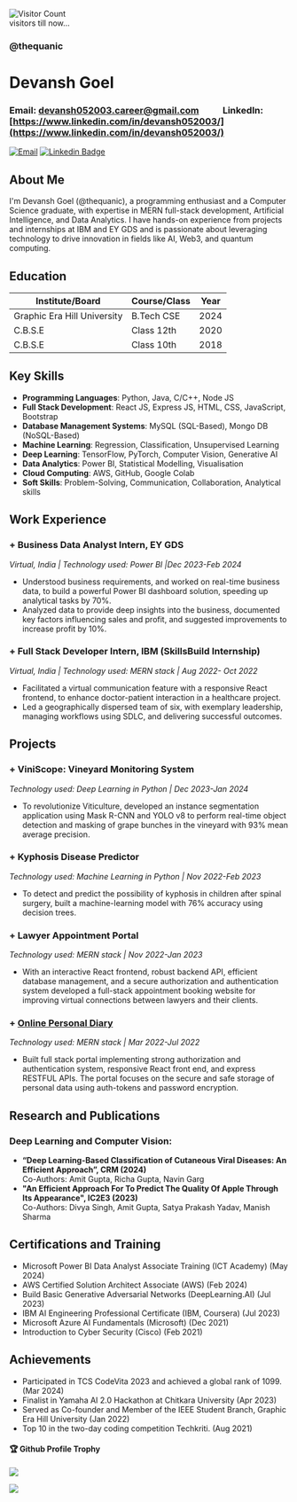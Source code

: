 ![Visitor Count](https://profile-counter.glitch.me/thequanic/count.svg) 
<br> visitors till now...
### @thequanic
# Devansh Goel  
### Email: [devansh052003.career@gmail.com](mailto:devansh052003.career@gmail.com) &nbsp;&nbsp;&nbsp;&nbsp;&nbsp;&nbsp;&nbsp;&nbsp;&nbsp; LinkedIn: [https://www.linkedin.com/in/devansh052003/](https://www.linkedin.com/in/devansh052003/) 
[![Email](https://img.shields.io/badge/-Email-red?style=flat-square&logo=Gmail&logoColor=white&link=mailto:devansh052003.career@gmail.com)](mailto:devansh052003.career@gmail.com)
[![Linkedin Badge](https://img.shields.io/badge/-DEVANSH-blue?style=flat-square&logo=Linkedin&logoColor=white&link=https://www.linkedin.com/in/devansh-goel-696b2a216/)](https://www.linkedin.com/in/devansh-goel-696b2a216/) 
## About Me
I'm
Devansh Goel (@thequanic), a programming enthusiast and a Computer Science graduate, with expertise in MERN full-stack development, Artificial Intelligence, and Data Analytics. I have hands-on experience from projects and internships at IBM and EY GDS and is passionate about leveraging technology to drive innovation in fields like AI, Web3, and quantum computing.

## Education
| Institute/Board | Course/Class | Year |
|-----------------|--------------|------|
| Graphic Era Hill University | B.Tech CSE | 2024 |
| C.B.S.E | Class 12th | 2020 |
| C.B.S.E | Class 10th | 2018 |
## Key Skills
+ **Programming Languages**: Python, Java, C/C++, Node JS
+ **Full Stack Development**: React JS, Express JS, HTML, CSS, JavaScript, Bootstrap
+ **Database Management Systems**: MySQL (SQL-Based), Mongo DB (NoSQL-Based)
+ **Machine Learning**: Regression, Classification, Unsupervised Learning
+ **Deep Learning**: TensorFlow, PyTorch, Computer Vision, Generative AI
+ **Data Analytics**: Power BI, Statistical Modelling, Visualisation
+ **Cloud Computing**: AWS, GitHub, Google Colab
+ **Soft Skills**: Problem-Solving, Communication, Collaboration, Analytical skills
## Work Experience
### + **Business Data Analyst Intern, EY GDS**  
*Virtual, India | Technology used: Power BI |Dec 2023-Feb 2024*
  + Understood business requirements, and worked on real-time business data, to build a powerful Power BI 
dashboard solution, speeding up analytical tasks by 70%.
  + Analyzed data to provide deep insights into the business, documented key factors influencing sales and profit,
and suggested improvements to increase profit by 10%.
### + **Full Stack Developer Intern, IBM (SkillsBuild Internship)**
*Virtual, India | Technology used: MERN stack | Aug 2022- Oct 2022*
  + Facilitated a virtual communication feature with a responsive React frontend, to enhance doctor-patient 
interaction in a healthcare project.
  + Led a geographically dispersed team of six, with exemplary leadership, managing workflows using SDLC, and 
delivering successful outcomes.
## Projects
### + **ViniScope: Vineyard Monitoring System** 
*Technology used: Deep Learning in Python | Dec 2023-Jan 2024* 
+ To revolutionize Viticulture, developed an instance segmentation application using Mask R-CNN and YOLO v8 to perform 
real-time object detection and masking of grape bunches in the vineyard with 93% mean average precision.
### + **Kyphosis Disease Predictor** 
*Technology used: Machine Learning in Python | Nov 2022-Feb 2023*
+ To detect and predict the possibility of kyphosis in children after spinal surgery, built a machine-learning model with 76% 
accuracy using decision trees. 
### + **Lawyer Appointment Portal**
*Technology used: MERN stack | Nov 2022-Jan 2023*
+ With an interactive React frontend, robust backend API, efficient database management, and a secure authorization and 
authentication system developed a full-stack appointment booking website for improving virtual connections between 
lawyers and their clients.
### + [**Online Personal Diary**](https://github.com/thequanic/Online-Personal-Diary-using-MERN_Stack)
*Technology used: MERN stack | Mar 2022-Jul 2022*
+ Built full stack portal implementing strong authorization and authentication system, responsive React front end, and 
express RESTFUL APIs. The portal focuses on the secure and safe storage of personal data using auth-tokens and password
encryption.
## Research and Publications
### **Deep Learning and Computer Vision:**
+ **“Deep Learning-Based Classification of Cutaneous Viral Diseases: An Efficient Approach”, CRM (2024)**
<br> Co-Authors: Amit Gupta, Richa Gupta, Navin Garg
+ **"An Efficient Approach For To Predict The Quality Of Apple Through Its Appearance", IC2E3 (2023)**
<br> Co-Authors: Divya Singh, Amit Gupta, Satya Prakash Yadav, Manish Sharma
## Certifications and Training
+ Microsoft Power BI Data Analyst Associate Training (ICT Academy) (May 2024)
+ AWS Certified Solution Architect Associate (AWS) (Feb 2024)
+ Build Basic Generative Adversarial Networks (DeepLearning.AI) (Jul 2023)
+ IBM AI Engineering Professional Certificate (IBM, Coursera) (Jul 2023)
+ Microsoft Azure AI Fundamentals (Microsoft) (Dec 2021)
+ Introduction to Cyber Security (Cisco) (Feb 2021)
## Achievements
+ Participated in TCS CodeVita 2023 and achieved a global rank of 1099. (Mar 2024)
+ Finalist in Yamaha AI 2.0 Hackathon at Chitkara University (Apr 2023)
+ Served as Co-founder and Member of the IEEE Student Branch, Graphic Era Hill University (Jan 2022)
+ Top 10 in the two-day coding competition Techkriti. (Aug 2021)






<div>
  <h4>🏆 Github Profile Trophy</h4>
  <a href="https://github.com/ryo-ma/github-profile-trophy">
    <img src="https://github-profile-trophy.vercel.app/?username=thequanic&column=7"/>
  </a>
</div>



![](https://activity-graph.herokuapp.com/graph?username=thequanic&theme=react-dark&area=true)

<!--
**thequanic/thequanic** is a ✨ _special_ ✨ repository because its `README.md` (this file) appears on your GitHub profile.

Here are some ideas to get you started:

- 🔭 I’m currently working on ...
- 🌱 I’m currently learning Full Stack Development
- 👯 I’m looking to collaborate on ...
- 🤔 I’m looking for help with ...
- 💬 Ask me about ...
- 📫 How to reach me: ...
- 😄 Pronouns: ...
- ⚡ Fun fact: .....

-->

